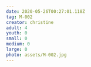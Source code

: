 ```yaml
---
date: 2020-05-26T00:27:01.118Z
tag: M-002
creator: christine
adult: 4
youth: 0
small: 0
medium: 0
large: 0
photo: assets/M-002.jpg
---
```

